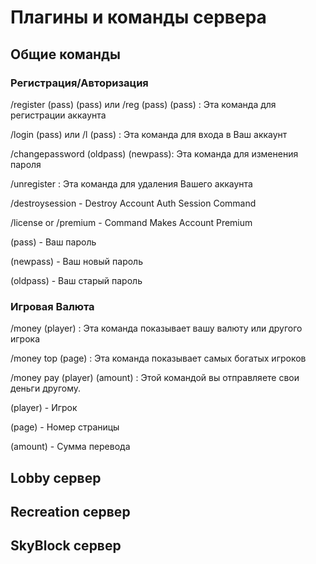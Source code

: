 # Плагины и команды сервера

## Общие команды

### Регистрация/Авторизация

/register (pass) (pass) или /reg (pass) (pass) : Эта команда для регистрации аккаунта 

/login (pass) или /l (pass) : Эта команда для входа в Ваш аккаунт

/changepassword (oldpass) (newpass): Эта команда для изменения пароля

/unregister : Эта команда для удаления Вашего аккаунта

/destroysession - Destroy Account Auth Session Command

/license or /premium - Command Makes Account Premium

(pass) - Ваш пароль

(newpass) - Ваш новый пароль 

(oldpass) - Ваш старый пароль 

### Игровая Валюта

/money (player) : Эта команда показывает вашу валюту или другого игрока 
 
/money top (page) : Эта команда показывает самых богатых игроков 
  
/money pay (player) (amount) : Этой командой вы отправляете свои деньги другому.

(player) - Игрок

(page) - Номер страницы 

(amount) - Сумма перевода


## Lobby сервер

## Recreation сервер

## SkyBlock сервер 

